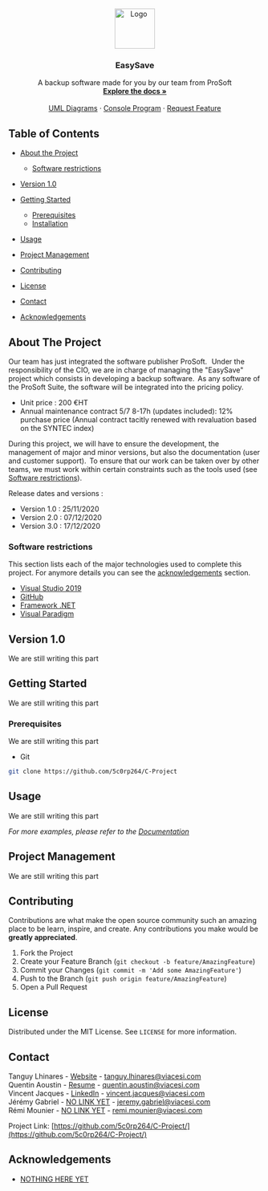 
<!-- PROJECT LOGO -->
<br />
<p align="center">
  <a href="https://github.com/5c0rp264/C-Project">
    <img src="https://raw.githubusercontent.com/othneildrew/Best-README-Template/master/images/logo.png" alt="Logo" width="80" height="80">
  </a>

  <h3 align="center">EasySave</h3>

  <p align="center">
    A backup software made for you by our team from ProSoft
    <br />
    <a href="https://github.com/5c0rp264/C-Project"><strong>Explore the docs »</strong></a>
    <br />
    <br />
    <a href="https://github.com/5c0rp264/Diagrammes">UML Diagrams</a>
    ·
    <a href="hhttps://github.com/5c0rp264/CODE%20Livrable%201">Console Program</a>
    ·
    <a href="https://github.com/5c0rp264/C-Project/issues">Request Feature</a>
  </p>
</p>



<!-- TABLE OF CONTENTS -->
## Table of Contents

* [About the Project](#about-the-project)
  * [Software restrictions](#built-with)
   
* [Version 1.0](#Version-1.0)
* [Getting Started](#getting-started)
  * [Prerequisites](#prerequisites)
  * [Installation](#installation)
* [Usage](#usage)
* [Project Management](#project-management)
* [Contributing](#contributing)
* [License](#license)
* [Contact](#contact)
* [Acknowledgements](#acknowledgements)



<!-- ABOUT THE PROJECT -->
## About The Project

<!-- [![Product Name Screen Shot][product-screenshot]](https://example.com) -->

Our team has just integrated the software publisher ProSoft.   
Under the responsibility of the CIO, we are in charge of managing the "EasySave" project which consists in developing a backup software.  
As any software of the ProSoft Suite, the software will be integrated into the pricing policy.  
- Unit price : 200 €HT 
- Annual maintenance contract 5/7 8-17h (updates included): 12% purchase price (Annual contract tacitly renewed with revaluation based on the SYNTEC index) 

During this project, we will have to ensure the development, the management of major and minor versions, but also the documentation (user and customer support).  
To ensure that our work can be taken over by other teams, we must work within certain constraints such as the tools used (see [Software restrictions](#built-with)).  

Release dates and versions :
* Version 1.0 : 25/11/2020
* Version 2.0 : 07/12/2020
* Version 3.0 : 17/12/2020

### Software restrictions
This section lists each of the major technologies used to complete this project. For anymore details you can see the [acknowledgements](#acknowledgements) section.
* [Visual Studio 2019](https://visualstudio.microsoft.com/fr/)
* [GitHub](https://github.com/)
* [Framework .NET](https://www.microsoft.com/fr-fr/download/details.aspx?id=55167)
* [Visual Paradigm](https://www.visual-paradigm.com/)

## Version 1.0

We are still writing this part

<!-- GETTING STARTED -->
## Getting Started

We are still writing this part


### Prerequisites

We are still writing this part
* Git
```sh
git clone https://github.com/5c0rp264/C-Project
```

<!-- USAGE EXAMPLES -->
## Usage

We are still writing this part

_For more examples, please refer to the [Documentation](https://example.com)_



<!-- Management -->
## Project Management

We are still writing this part


<!-- CONTRIBUTING -->
## Contributing

Contributions are what make the open source community such an amazing place to be learn, inspire, and create. Any contributions you make would be **greatly appreciated**.

1. Fork the Project
2. Create your Feature Branch (`git checkout -b feature/AmazingFeature`)
3. Commit your Changes (`git commit -m 'Add some AmazingFeature'`)
4. Push to the Branch (`git push origin feature/AmazingFeature`)
5. Open a Pull Request



<!-- LICENSE -->
## License

Distributed under the MIT License. See `LICENSE` for more information.



<!-- CONTACT -->
## Contact

Tanguy Lhinares - [Website](https://www.lhinares-technologies.com/) - tanguy.lhinares@viacesi.com  
Quentin Aoustin - [Resume](http://quentinaoustin.redirectme.net/ISN/CV.html/) - quentin.aoustin@viacesi.com  
Vincent Jacques - [LinkedIn](https://www.linkedin.com/in/vincent-jacques-a173bb1a2/) - vincent.jacques@viacesi.com  
Jérémy Gabriel - [NO LINK YET](https://example.com/) - jeremy.gabriel@viacesi.com  
Rémi Mounier - [NO LINK YET](https://example.com/) - remi.mounier@viacesi.com  

Project Link: [https://github.com/5c0rp264/C-Project/](https://github.com/5c0rp264/C-Project/)



<!-- ACKNOWLEDGEMENTS -->
## Acknowledgements
* [NOTHING HERE YET](https://example.com/)

